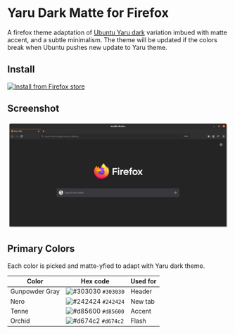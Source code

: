 # Yaru Dark Matte for Firefox
A firefox theme adaptation of [Ubuntu Yaru dark](https://github.com/ubuntu/yaru) variation imbued with matte accent, and a subtle minimalism. The theme will be updated if the colors break when Ubuntu pushes new update to Yaru theme. 

## Install

[![Install from Firefox store](https://img.shields.io/static/v1?style=for-the-badge&label=Install&message=Firefox&color=f23000&labelColor=303030)](https://addons.mozilla.org/en-US/firefox/addon/ubuntu-yaru-dark-matte)

## Screenshot
![Yaru dark matte theme screenshot](./images/screenshot_firefox_yaru_matte.png)

## Primary Colors

Each color is picked and matte-yfied to adapt with Yaru dark theme.

| Color | Hex code | Used for |
|-------|----------|-----------|
| Gunpowder Gray |![#303030](https://via.placeholder.com/15/303030/000000?text=+) `#303030`| Header |
| Nero |![#242424](https://via.placeholder.com/15/242424/000000?text=+) `#242424`| New tab |
| Tenne |![#d85600](https://via.placeholder.com/15/d85600/000000?text=+) `#d85600`| Accent |
| Orchid |![#d674c2](https://via.placeholder.com/15/d674c2/000000?text=+) `#d674c2`| Flash |